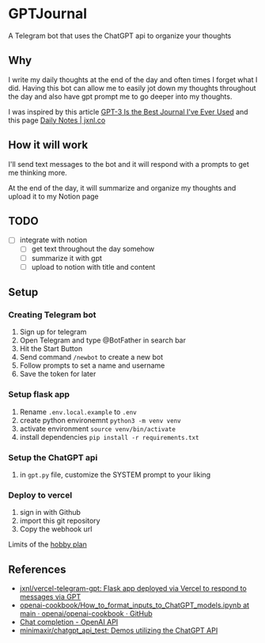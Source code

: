 # GPTJournal

A Telegram bot that uses the ChatGPT api to organize your thoughts

## Why

I write my daily thoughts at the end of the day and often times I forget what I did. Having this bot can allow me to easily jot down my thoughts throughout the day and also have gpt prompt me to go deeper into my thoughts.

I was inspired by this article [GPT-3 Is the Best Journal I've Ever Used](https://every.to/chain-of-thought/gpt-3-is-the-best-journal-you-ve-ever-used) and this page [Daily Notes | jxnl.co](https://www.jxnl.co/notes)

## How it will work

I'll send text messages to the bot and it will respond with a prompts to get me thinking more.

At the end of the day, it will summarize and organize my thoughts and upload it to my Notion page

## TODO

- [ ] integrate with notion
  - [ ] get text throughout the day somehow
  - [ ] summarize it with gpt
  - [ ] upload to notion with title and content

## Setup

### Creating Telegram bot

1. Sign up for telegram
1. Open Telegram and type @BotFather in search bar
1. Hit the Start Button
1. Send command `/newbot` to create a new bot
1. Follow prompts to set a name and username
1. Save the token for later

### Setup flask app

1. Rename `.env.local.example` to `.env`
2. create python environemnt `python3 -m venv venv`
3. activate environment `source venv/bin/activate`
4. install dependencies `pip install -r requirements.txt`

### Setup the ChatGPT api

1. in `gpt.py` file, customize the SYSTEM prompt to your liking

### Deploy to vercel

1. sign in with Github
2. import this git repository
3. Copy the webhook url

Limits of the [hobby plan](https://vercel.com/docs/concepts/limits/overview#general-limits)

## References

- [jxnl/vercel-telegram-gpt: Flask app deployed via Vercel to respond to messages via GPT](https://github.com/jxnl/vercel-telegram-gpt)
- [openai-cookbook/How_to_format_inputs_to_ChatGPT_models.ipynb at main · openai/openai-cookbook · GitHub](https://github.com/openai/openai-cookbook/blob/main/examples/How_to_format_inputs_to_ChatGPT_models.ipynb)
- [Chat completion - OpenAI API](https://platform.openai.com/docs/guides/chat/instructing-chat-models)
- [minimaxir/chatgpt_api_test: Demos utilizing the ChatGPT API](https://github.com/minimaxir/chatgpt_api_test)
